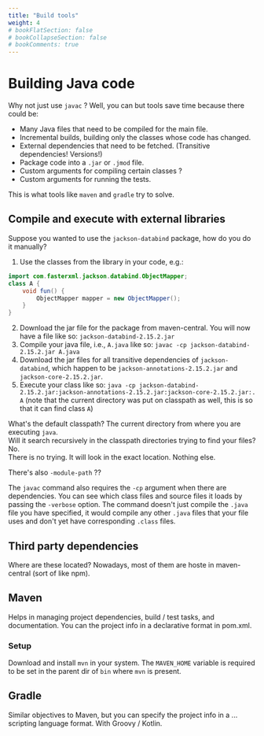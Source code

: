 ```yaml
---
title: "Build tools"
weight: 4
# bookFlatSection: false
# bookCollapseSection: false
# bookComments: true
---
```

# Building Java code
Why not just use `javac` ? Well, you can but tools save time because there could be:
* Many Java files that need to be compiled for the main file.
* Incremental builds, building only the classes whose code has changed.
* External dependencies that need to be fetched. (Transitive dependencies! Versions!)
* Package code into a `.jar` or `.jmod` file.
* Custom arguments for compiling certain classes ?
* Custom arguments for running the tests.

This is what tools like `maven` and `gradle` try to solve.

## Compile and execute with external libraries
Suppose you wanted to use the `jackson-databind` package, how do you do it manually?
1. Use the classes from the library in your code, e.g.:
```java
import com.fasterxml.jackson.databind.ObjectMapper;
class A {
    void fun() {
        ObjectMapper mapper = new ObjectMapper();
    }
}
```
2. Download the jar file for the package from maven-central. You will now have a file like so: `jackson-databind-2.15.2.jar`
3. Compile your java file, i.e., `A.java` like so: `javac -cp jackson-databind-2.15.2.jar A.java`
4. Download the jar files for all transitive dependencies of `jackson-databind`,
which happen to be `jackson-annotations-2.15.2.jar` and `jackson-core-2.15.2.jar`.
5. Execute your class like so: `java -cp jackson-databind-2.15.2.jar:jackson-annotations-2.15.2.jar:jackson-core-2.15.2.jar:. A`
(note that the current directory was put on classpath as well, this is so that it can find class `A`)

What's the default classpath? The current directory from where you are executing `java`.  
Will it search recursively in the classpath directories trying to find your files? No.  
There is no trying. It will look in the exact location. Nothing else.

There's also `-module-path` ??

The `javac` command also requires the `-cp` argument when there are dependencies.
You can see which class files and source files it loads by passing the `-verbose` option.
The command doesn't just compile the `.java` file you have specified, it would compile any other `.java` files that your file uses and don't yet have corresponding `.class` files.

## Third party dependencies
Where are these located? Nowadays, most of them are hoste in maven-central (sort of like npm).

## Maven
Helps in managing project dependencies, build / test tasks, and documentation.
You can the project info in a declarative format in pom.xml.

### Setup
Download and install `mvn` in your system.
The `MAVEN_HOME` variable is required to be set in the parent dir of `bin` where `mvn` is present.

## Gradle
Similar objectives to Maven, but you can specify the project info in a ... scripting language format. With Groovy / Kotlin.
